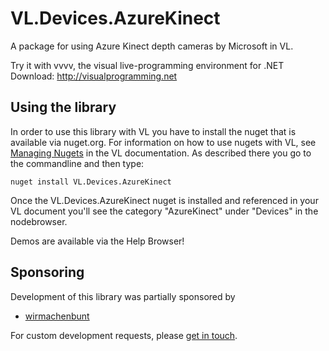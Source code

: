 # VL.Devices.AzureKinect
A package for using Azure Kinect depth cameras by Microsoft in VL.

Try it with vvvv, the visual live-programming environment for .NET  
Download: http://visualprogramming.net

## Using the library
In order to use this library with VL you have to install the nuget that is available via nuget.org. For information on how to use nugets with VL, see [Managing Nugets](https://thegraybook.vvvv.org/reference/libraries/dependencies.html#manage-nugets) in the VL documentation. As described there you go to the commandline and then type:

    nuget install VL.Devices.AzureKinect

Once the VL.Devices.AzureKinect nuget is installed and referenced in your VL document you'll see the category "AzureKinect" under "Devices" in the nodebrowser. 

Demos are available via the Help Browser!

## Sponsoring
Development of this library was partially sponsored by
- [wirmachenbunt](https://wirmachenbunt.de)

For custom development requests, please [get in touch](mailto:devvvvs@vvvv.org).
